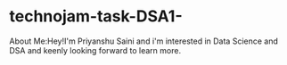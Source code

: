  # technojam-task-DSA1- 
 About Me:Hey!I'm Priyanshu Saini and i'm interested in Data Science and DSA and keenly looking forward to learn more. 
